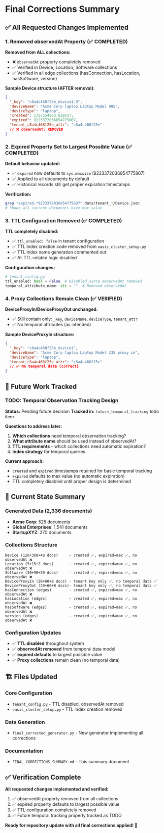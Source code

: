 # Final Corrections Summary

## ✅ All Requested Changes Implemented

### 1. Removed observedAt Property (✅ COMPLETED)
**Removed from ALL collections:**
- ❌ `observedAt` property completely removed
- ✅ Verified in Device, Location, Software collections
- ✅ Verified in all edge collections (hasConnection, hasLocation, hasSoftware, version)

**Sample Device structure (AFTER removal):**
```json
{
  "_key": "c8a4c468f25e_device1-0",
  "deviceName": "Acme Corp laptop Laptop Model 985",
  "deviceType": "laptop",
  "created": 1757554953.828147,
  "expired": 9223372036854775807,
  "tenant_c8a4c468f25e_attr": "c8a4c468f25e"
  // ❌ observedAt: REMOVED
}
```

### 2. Expired Property Set to Largest Possible Value (✅ COMPLETED)
**Default behavior updated:**
- ✅ `expired` now defaults to `sys.maxsize` (9223372036854775807)
- ✅ Applied to all documents by default
- ✅ Historical records still get proper expiration timestamps

**Verification:**
```bash
grep "expired.*9223372036854775807" data/tenant_*/Device.json
# Shows all current documents have max value
```

### 3. TTL Configuration Removed (✅ COMPLETED)
**TTL completely disabled:**
- ✅ `ttl_enabled: false` in tenant configuration
- ✅ TTL index creation code removed from `oasis_cluster_setup.py`
- ✅ TTL index name generation commented out
- ✅ All TTL-related logic disabled

**Configuration changes:**
```python
# tenant_config.py
ttl_enabled: bool = False  # Disabled since observedAt removed
temporal_attribute_name: str = ""  # Removed observedAt
```

### 4. Proxy Collections Remain Clean (✅ VERIFIED)
**DeviceProxyIn/DeviceProxyOut unchanged:**
- ✅ Still contain only: `_key`, `deviceName`, `deviceType`, `tenant_attr`
- ✅ No temporal attributes (as intended)

**Sample DeviceProxyIn structure:**
```json
{
  "_key": "c8a4c468f25e_device1",
  "deviceName": "Acme Corp laptop Laptop Model 235 proxy in",
  "deviceType": "laptop",
  "tenant_c8a4c468f25e_attr": "c8a4c468f25e"
  // ✅ No temporal data (correct)
}
```

## 📝 Future Work Tracked

### TODO: Temporal Observation Tracking Design
**Status:** Pending future decision
**Tracked in:** `future_temporal_tracking` todo item

**Questions to address later:**
1. **Which collections** need temporal observation tracking?
2. **What attribute name** should be used instead of observedAt?
3. **TTL requirements** - which collections need automatic expiration?
4. **Index strategy** for temporal queries

**Current approach:** 
- `created` and `expired` timestamps retained for basic temporal tracking
- `expired` defaults to max value (no automatic expiration)
- TTL completely disabled until proper design is determined

## 🎯 Current State Summary

### Generated Data (2,336 documents)
- **Acme Corp**: 525 documents
- **Global Enterprises**: 1,541 documents  
- **StartupXYZ**: 270 documents

### Collections Structure
```
Device (120+360+48 docs)     - created ✅, expired=max ✅, no observedAt ❌
Location (5+15+2 docs)       - created ✅, expired=max ✅, no observedAt ❌
Software (30+90+30 docs)     - created ✅, expired=max ✅, no observedAt ❌
DeviceProxyIn (20+60+8 docs) - tenant key only ✅, no temporal data ✅
DeviceProxyOut (20+60+8 docs)- tenant key only ✅, no temporal data ✅
hasConnection (edges)        - created ✅, expired=max ✅, no observedAt ❌
hasLocation (edges)          - created ✅, expired=max ✅, no observedAt ❌
hasSoftware (edges)          - created ✅, expired=max ✅, no observedAt ❌
version (edges)              - created ✅, expired=max ✅, no observedAt ❌
```

### Configuration Updates
- ✅ **TTL disabled** throughout system
- ✅ **observedAt removed** from temporal data model
- ✅ **expired defaults** to largest possible value
- ✅ **Proxy collections** remain clean (no temporal data)

## 🏗️ Files Updated

### Core Configuration
- `tenant_config.py` - TTL disabled, observedAt removed
- `oasis_cluster_setup.py` - TTL index creation removed

### Data Generation
- `final_corrected_generator.py` - New generator implementing all corrections

### Documentation
- `FINAL_CORRECTIONS_SUMMARY.md` - This summary document

## ✅ Verification Complete

**All requested changes implemented and verified:**
1. ✅ observedAt property removed from all collections
2. ✅ expired property defaults to largest possible value
3. ✅ TTL configuration completely removed
4. ✅ Future temporal tracking properly tracked as TODO

**Ready for repository update with all final corrections applied! 🎯**

